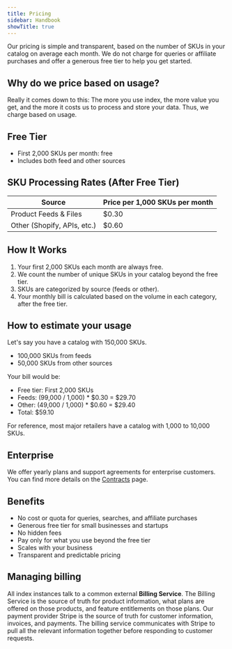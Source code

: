 ```yaml
---
title: Pricing
sidebar: Handbook
showTitle: true
---
```


Our pricing is simple and transparent, based on the number of SKUs in your catalog on average each month. We do not charge for queries or affiliate purchases and offer a generous free tier to help you get started.

## Why do we price based on usage?

Really it comes down to this: The more you use index, the more value you get, and the more it costs us to process and store your data. Thus, we charge based on usage.

## Free Tier

* First 2,000 SKUs per month: free
* Includes both feed and other sources

## SKU Processing Rates (After Free Tier)

| Source | Price per 1,000 SKUs per month |
|--------|----------------------|
| Product Feeds \& Files  | $0.30        |
| Other (Shopify, APIs, etc.)    | $0.60              |

## How It Works

1. Your first 2,000 SKUs each month are always free.
2. We count the number of unique SKUs in your catalog beyond the free tier.
3. SKUs are categorized by source (feeds or other).
4. Your monthly bill is calculated based on the volume in each category, after the free tier.

## How to estimate your usage

Let's say you have a catalog with 150,000 SKUs.
* 100,000 SKUs from feeds
* 50,000 SKUs from other sources

Your bill would be:
* Free tier: First 2,000 SKUs
* Feeds: (99,000 / 1,000) * \$0.30 \= \$29.70
* Other: (49,000 / 1,000) * \$0.60 \= \$29.40 
* Total: \$59.10

For reference, most major retailers have a catalog with 1,000 to 10,000 SKUs.

## Enterprise

We offer yearly plans and support agreements for enterprise customers. You can find more details on the [Contracts](./contracts) page.

## Benefits

* No cost or quota for queries, searches, and affiliate purchases
* Generous free tier for small businesses and startups
* No hidden fees
* Pay only for what you use beyond the free tier
* Scales with your business
* Transparent and predictable pricing

## Managing billing

All index instances talk to a common external **Billing Service**. The Billing Service is the source of truth for product information, what plans are offered on those products, and feature entitlements on those plans. Our payment provider Stripe is the source of truth for customer information, invoices, and payments. The billing service communicates with Stripe to pull all the relevant information together before responding to customer requests.
